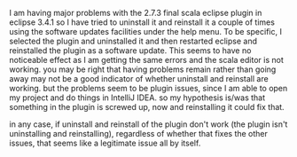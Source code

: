 I am having major problems with the 2.7.3 final scala eclipse plugin in eclipse 3.4.1
so I have tried to uninstall it and reinstall it a couple of times using the software updates facilities under the help menu.
To be specific, I selected the plugin and uninstalled it and then restarted eclipse and reinstalled the plugin as a software update.
This seems to have no noticeable effect as I am getting the same errors and the scala editor is not working.
you may be right that having problems remain rather than going away may not be a good indicator of whether uninstall and reinstall are working.
but the problems seem to be plugin issues, since I am able to open my project and do things in IntelliJ IDEA.
so my hypothesis is/was that something in the plugin is screwed up, now and reinstalling it could fix that.

in any case, if uninstall and reinstall of the plugin don't work (the plugin isn't uninstalling and reinstalling), regardless of whether that fixes the other issues, that seems like a legitimate issue all by itself.
